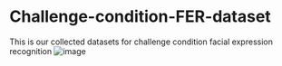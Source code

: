# Challenge-condition-FER-dataset
This is our collected datasets for challenge condition facial expression recognition
![image](https://github.com/kaiwang960112/Challenge-condition-FER-dataset/tree/master/figs/script-logo.jpg)
